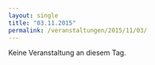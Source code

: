 ```yaml
---
layout: single
title: "03.11.2015"
permalink: /veranstaltungen/2015/11/03/
---
```


Keine Veranstaltung an diesem Tag.
